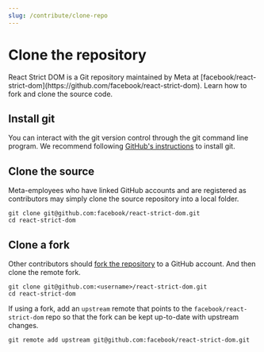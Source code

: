 ```yaml
---
slug: /contribute/clone-repo
---
```


# Clone the repository

<p className="text-xl">React Strict DOM is a Git repository maintained by Meta at [facebook/react-strict-dom](https://github.com/facebook/react-strict-dom). Learn how to fork and clone the source code.</p>

## Install git

You can interact with the git version control through the git command line program. We recommend following [GitHub's instructions](https://docs.github.com/en/get-started/getting-started-with-git/set-up-git) to install git.

## Clone the source

Meta-employees who have linked GitHub accounts and are registered as contributors may simply clone the source repository into a local folder.

```
git clone git@github.com:facebook/react-strict-dom.git
cd react-strict-dom
```

## Clone a fork

Other contributors should [fork the repository](https://docs.github.com/en/pull-requests/collaborating-with-pull-requests/working-with-forks/fork-a-repo) to a GitHub account. And then clone the remote fork.

```
git clone git@github.com:<username>/react-strict-dom.git
cd react-strict-dom
```

If using a fork, add an `upstream` remote that points to the `facebook/react-strict-dom` repo so that the fork can be kept up-to-date with upstream changes.

```
git remote add upstream git@github.com:facebook/react-strict-dom.git
```
